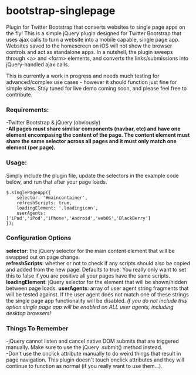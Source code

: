 bootstrap-singlepage
====================

Plugin for Twitter Bootstrap that converts websites to single page apps on the fly! This is a simple jQuery plugin designed for Twitter Bootstrap that uses ajax calls to turn a website into a mobile capable, single page app. Websites saved to the homescreen on iOS will not show the browser controls and act as standalone apps. In a nutshell, the plugin sweeps through \<a\> and \<form\> elements, and converts the links/submissions into jQuery-handled ajax calls.  
  
This is currently a work in progress and needs much testing for advanced/complex use cases - however it should function just fine for simple sites. Stay tuned for live demo coming soon, and please feel free to contribute. 

### Requirements:  
-Twitter Bootstrap & jQuery (obviously)  
**-All pages must share similiar components (navbar, etc) and have one element encompasing the content of the page. The content element must share the same selector across all pages and it must only match one element (per page).**

### Usage:

Simply include the plugin file, update the selectors in the example code below, and run that after your page loads.  

    $.singlePageApp({
        selector: '#maincontainer',
        refreshScripts: true,
        loadingElement: '.loadingicon',
        userAgents: ['iPad','iPod','iPhone','Android','webOS','BlackBerry']
    });


### Configuration Options
**selector**: the jQuery selector for the main content element that will be swapped out on page change.  
**refreshScripts**: whether or not to check if any scripts should also be copied and added from the new page. Defaults to true. You really only want to set this to false if you are positive all your pages have the same scripts.   
**loadingElement**: jQuery selector for the element that will be shown/hidden between page loads.
**userAgents**: array of user agent string fragments that will be tested against. If the user agent does not match one of these strings the single page app functionality will be disabled. *If you do not include this option single page app will be enabled on ALL user agents, including desktop browsers!*

### Things To Remember
-jQuery cannot listen and cancel native DOM submits that are triggered manually. Make sure to use the jQuery .submit() method instead.  
-Don't use the onclick attribute manually to do weird things that result in page navigation. This plugin doesn't touch onclick attributes and they will continue to function as normal (if you really want to use them...).



